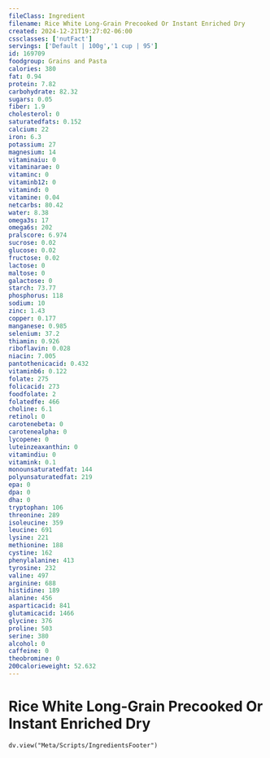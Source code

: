 ```yaml
---
fileClass: Ingredient
filename: Rice White Long-Grain Precooked Or Instant Enriched Dry
created: 2024-12-21T19:27:02-06:00
cssclasses: ['nutFact']
servings: ['Default | 100g','1 cup | 95']
id: 169709
foodgroup: Grains and Pasta
calories: 380
fat: 0.94
protein: 7.82
carbohydrate: 82.32
sugars: 0.05
fiber: 1.9
cholesterol: 0
saturatedfats: 0.152
calcium: 22
iron: 6.3
potassium: 27
magnesium: 14
vitaminaiu: 0
vitaminarae: 0
vitaminc: 0
vitaminb12: 0
vitamind: 0
vitamine: 0.04
netcarbs: 80.42
water: 8.38
omega3s: 17
omega6s: 202
pralscore: 6.974
sucrose: 0.02
glucose: 0.02
fructose: 0.02
lactose: 0
maltose: 0
galactose: 0
starch: 73.77
phosphorus: 118
sodium: 10
zinc: 1.43
copper: 0.177
manganese: 0.985
selenium: 37.2
thiamin: 0.926
riboflavin: 0.028
niacin: 7.005
pantothenicacid: 0.432
vitaminb6: 0.122
folate: 275
folicacid: 273
foodfolate: 2
folatedfe: 466
choline: 6.1
retinol: 0
carotenebeta: 0
carotenealpha: 0
lycopene: 0
luteinzeaxanthin: 0
vitamindiu: 0
vitamink: 0.1
monounsaturatedfat: 144
polyunsaturatedfat: 219
epa: 0
dpa: 0
dha: 0
tryptophan: 106
threonine: 289
isoleucine: 359
leucine: 691
lysine: 221
methionine: 188
cystine: 162
phenylalanine: 413
tyrosine: 232
valine: 497
arginine: 688
histidine: 189
alanine: 456
asparticacid: 841
glutamicacid: 1466
glycine: 376
proline: 503
serine: 380
alcohol: 0
caffeine: 0
theobromine: 0
200calorieweight: 52.632
---
```


# Rice White Long-Grain Precooked Or Instant Enriched Dry

```dataviewjs
dv.view("Meta/Scripts/IngredientsFooter")
```